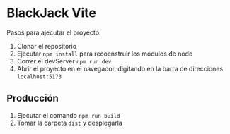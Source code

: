 # BlackJack Vite

Pasos para ajecutar el proyecto:

1. Clonar el repositorio
2. Ejecutar ```npm install``` para recoenstruir los módulos de node
3. Correr el devServer ```npm run dev```
4. Abrir el proyecto en el navegador, digitando en la barra de direcciones ```localhost:5173```

## Producción

1. Ejecutar el comando ```npm run build```
2. Tomar la carpeta ```dist``` y desplegarla